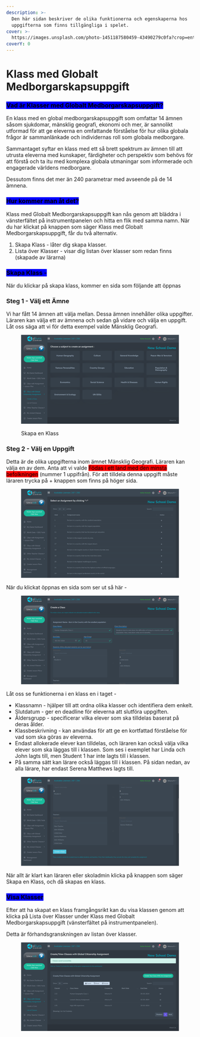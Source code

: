 ```yaml
---
description: >-
  Den här sidan beskriver de olika funktionerna och egenskaperna hos
  uppgifterna som finns tillgängliga i spelet.
cover: >-
  https://images.unsplash.com/photo-1451187580459-43490279c0fa?crop=entropy&cs=srgb&fm=jpg&ixid=M3wxOTcwMjR8MHwxfHNlYXJjaHw1fHxnbG9iYWwlMjBjaXRpemVuc2hpcHxlbnwwfHx8fDE3MDkyMDg4MjF8MA&ixlib=rb-4.0.3&q=85
coverY: 0
---
```


# Klass med Globalt Medborgarskapsuppgift

### <mark style="background-color:blue;">Vad är Klasser med Globalt Medborgarskapsuppgift?</mark>

En klass med en global medborgarskapsuppgift som omfattar 14 ämnen såsom sjukdomar, mänsklig geografi, ekonomi och mer, är sannolikt utformad för att ge eleverna en omfattande förståelse för hur olika globala frågor är sammanlänkade och individernas roll som globala medborgare.

Sammantaget syftar en klass med ett så brett spektrum av ämnen till att utrusta eleverna med kunskaper, färdigheter och perspektiv som behövs för att förstå och ta itu med komplexa globala utmaningar som informerade och engagerade världens medborgare.

Dessutom finns det mer än 240 parametrar med avseende på de 14 ämnena.


### <mark style="background-color:blue;">Hur kommer man åt det?</mark>

Klass med Globalt Medborgarskapsuppgift kan nås genom att bläddra i vänsterfältet på instrumentpanelen och hitta en flik med samma namn. När du har klickat på knappen som säger Klass med Globalt Medborgarskapsuppgift, får du två alternativ.

1. Skapa Klass - låter dig skapa klasser.
2. Lista över Klasser - visar dig listan över klasser som redan finns (skapade av lärarna)


### <mark style="background-color:blue;">Skapa Klass -</mark>

När du klickar på skapa klass, kommer en sida som följande att öppnas

### **Steg 1 - Välj ett Ämne**

Vi har fått 14 ämnen att välja mellan. Dessa ämnen innehåller olika uppgifter. Läraren kan välja ett av ämnena och sedan gå vidare och välja en uppgift. Låt oss säga att vi för detta exempel valde Mänsklig Geografi.

<figure><img src="../.gitbook/assets/Screenshot 2024-02-29 155213.png" alt=""><figcaption><p>Skapa en Klass</p></figcaption></figure>


### Steg 2 - Välj en Uppgift

Detta är de olika uppgifterna inom ämnet Mänsklig Geografi. Läraren kan välja en av dem. Anta att vi valde <mark style="background-color:red;">Födas i ett land med den minsta befolkningen</mark> (nummer 1 uppifrån). För att tilldela denna uppgift måste läraren trycka på + knappen som finns på höger sida.

<figure><img src="../.gitbook/assets/Screenshot 2024-02-29 160338.png" alt=""><figcaption></figcaption></figure>

När du klickat öppnas en sida som ser ut så här -

<figure><img src="../.gitbook/assets/Screenshot 2024-02-29 161232.png" alt=""><figcaption></figcaption></figure>

Låt oss se funktionerna i en klass en i taget -

* Klassnamn - hjälper till att ordna olika klasser och identifiera dem enkelt.
* Slutdatum - ger en deadline för eleverna att slutföra uppgiften.
* Åldersgrupp - specificerar vilka elever som ska tilldelas baserat på deras ålder.
* Klassbeskrivning - kan användas för att ge en kortfattad förståelse för vad som ska göras av eleverna.
* Endast allokerade elever kan tilldelas, och läraren kan också välja vilka elever som ska läggas till i klassen. Som ses i exemplet har Linda och John lagts till, men Student 1 har inte lagts till i klassen.
* På samma sätt kan lärare också läggas till i klassen. På sidan nedan, av alla lärare, har endast Serena Matthews lagts till.

<figure><img src="../.gitbook/assets/Screenshot 2024-02-29 161248.png" alt=""><figcaption></figcaption></figure>

När allt är klart kan läraren eller skoladmin klicka på knappen som säger Skapa en Klass, och då skapas en klass.


### <mark style="background-color:blue;">Visa Klasser</mark>

Efter att ha skapat en klass framgångsrikt kan du visa klassen genom att klicka på Lista över Klasser under Klass med Globalt Medborgarskapsuppgift (vänsterfältet på instrumentpanelen).&#x20;

Detta är förhandsgranskningen av listan över klasser.

<figure><img src="../.gitbook/assets/Screenshot 2024-02-29 162151.png" alt=""><figcaption></figcaption></figure>
